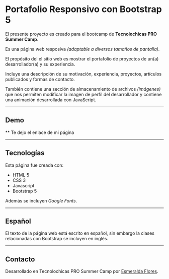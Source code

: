 # Portafolio Responsivo con Bootstrap 5

El presente proyecto es creado para el bootcamp de **Tecnolochicas PRO Summer Camp**.

Es una página web resposiva *(adaptable a diversos tamaños de pantalla)*.

El propósito del el sitio web es mostrar el portafolio de proyectos de un(a) desarrollador(a) y su experiencia.

Incluye una descripción de su motivación, experiencia, proyectos, artículos publicados y formas de contacto.

También contiene una sección de almacenamiento de archivos *(imágenes)* que nos permiten modificar la imagen de perfil del desarrollador y contiene una animación desarrollada con JavaScript.

****
## Demo
**
Te dejo el enlace de mi página 

****

## Tecnologías

Esta página fue creada con:

* HTML 5
* CSS 3
* Javascript
* Bootstrap 5

Además se incluyen *Google Fonts*.

****

## Español
 El texto de la página web está escrito en español, sin embargo la clases relacionadas con Bootstrap se incluyen en inglés.

 ****

## Contacto

Desarrollado en Tecnolochicas PRO Summer Camp por [Esmeralda Flores](www.linkedin.com/in/esmeraldafloresk).



